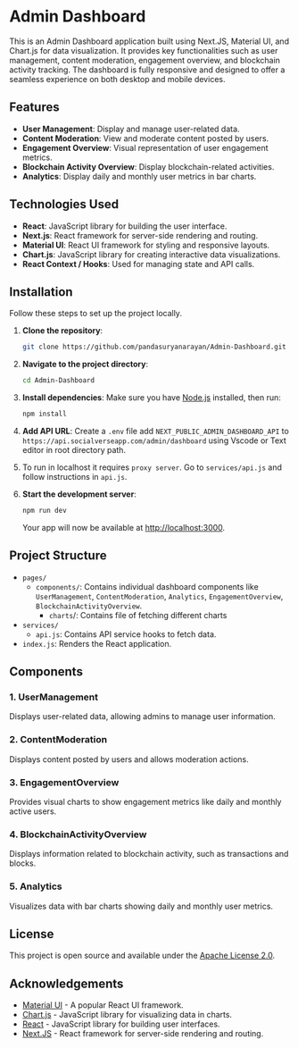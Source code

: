 # Admin Dashboard

This is an Admin Dashboard application built using Next.JS, Material UI, and Chart.js for data visualization. It provides key functionalities such as user management, content moderation, engagement overview, and blockchain activity tracking. The dashboard is fully responsive and designed to offer a seamless experience on both desktop and mobile devices.

## Features

- **User Management**: Display and manage user-related data.
- **Content Moderation**: View and moderate content posted by users.
- **Engagement Overview**: Visual representation of user engagement metrics.
- **Blockchain Activity Overview**: Display blockchain-related activities.
- **Analytics**: Display daily and monthly user metrics in bar charts.

## Technologies Used

- **React**: JavaScript library for building the user interface.
- **Next.js**: React framework for server-side rendering and routing.
- **Material UI**: React UI framework for styling and responsive layouts.
- **Chart.js**: JavaScript library for creating interactive data visualizations.
- **React Context / Hooks**: Used for managing state and API calls.

## Installation

Follow these steps to set up the project locally.

1. **Clone the repository**:
   ```bash
   git clone https://github.com/pandasuryanarayan/Admin-Dashboard.git
   ```

2. **Navigate to the project directory**:
   ```bash
   cd Admin-Dashboard
   ```

3. **Install dependencies**:
   Make sure you have [Node.js](https://nodejs.org/) installed, then run:
   ```bash
   npm install
   ```
4. **Add API URL**:
   Create a `.env` file add `NEXT_PUBLIC_ADMIN_DASHBOARD_API` to `https://api.socialverseapp.com/admin/dashboard` using Vscode or Text editor in root directory path.

5. To run in localhost it requires `proxy server`. Go to `services/api.js` and follow instructions in `api.js`.
   
6. **Start the development server**:
   ```bash
   npm run dev
   ```
   Your app will now be available at [http://localhost:3000](http://localhost:3000).

## Project Structure

- `pages/`
  - `components/`: Contains individual dashboard components like `UserManagement`, `ContentModeration`, `Analytics`, `EngagementOverview`, `BlockchainActivityOverview`.
    - `charts`/: Contains file of fetching different charts
- `services/`
    - `api.js`: Contains API service hooks to fetch data.
- `index.js`: Renders the React application.

## Components

### 1. **UserManagement**
   Displays user-related data, allowing admins to manage user information.

### 2. **ContentModeration**
   Displays content posted by users and allows moderation actions.

### 3. **EngagementOverview**
   Provides visual charts to show engagement metrics like daily and monthly active users.

### 4. **BlockchainActivityOverview**
   Displays information related to blockchain activity, such as transactions and blocks.

### 5. **Analytics**
   Visualizes data with bar charts showing daily and monthly user metrics.

## License

This project is open source and available under the [Apache License 2.0](LICENSE).

## Acknowledgements

- [Material UI](https://mui.com/) - A popular React UI framework.
- [Chart.js](https://www.chartjs.org/) - JavaScript library for visualizing data in charts.
- [React](https://reactjs.org/) - JavaScript library for building user interfaces.
- [Next.JS](https://nextjs.org/) - React framework for server-side rendering and routing.
